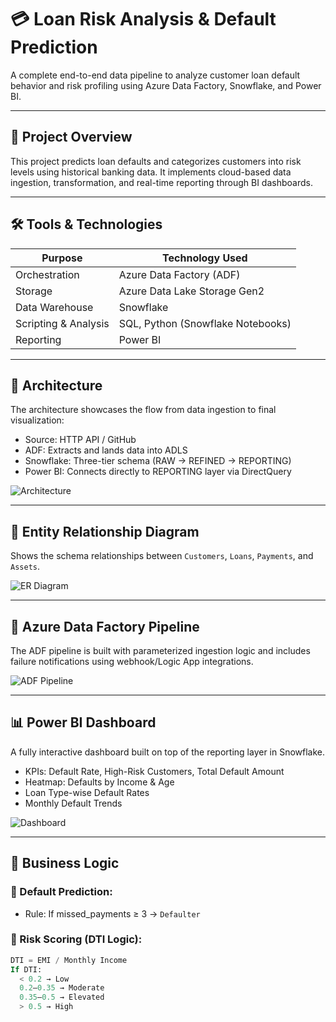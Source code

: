 # 💳 Loan Risk Analysis & Default Prediction

A complete end-to-end data pipeline to analyze customer loan default behavior and risk profiling using Azure Data Factory, Snowflake, and Power BI.

---

## 🔷 Project Overview

This project predicts loan defaults and categorizes customers into risk levels using historical banking data. It implements cloud-based data ingestion, transformation, and real-time reporting through BI dashboards.

---

## 🛠️ Tools & Technologies

| Purpose              | Technology Used             |
|----------------------|-----------------------------|
| Orchestration        | Azure Data Factory (ADF)    |
| Storage              | Azure Data Lake Storage Gen2|
| Data Warehouse       | Snowflake                   |
| Scripting & Analysis | SQL, Python (Snowflake Notebooks) |
| Reporting            | Power BI                    |

---

## 🧱 Architecture

The architecture showcases the flow from data ingestion to final visualization:

- Source: HTTP API / GitHub
- ADF: Extracts and lands data into ADLS
- Snowflake: Three-tier schema (RAW → REFINED → REPORTING)
- Power BI: Connects directly to REPORTING layer via DirectQuery

![Architecture](Architecture.png)

---

## 📌 Entity Relationship Diagram

Shows the schema relationships between `Customers`, `Loans`, `Payments`, and `Assets`.

![ER Diagram](ER%20Diagram.png)

---

## 🧪 Azure Data Factory Pipeline

The ADF pipeline is built with parameterized ingestion logic and includes failure notifications using webhook/Logic App integrations.

![ADF Pipeline](ADF.png)

---

## 📊 Power BI Dashboard

A fully interactive dashboard built on top of the reporting layer in Snowflake.

- KPIs: Default Rate, High-Risk Customers, Total Default Amount
- Heatmap: Defaults by Income & Age
- Loan Type-wise Default Rates
- Monthly Default Trends

![Dashboard](Bankdata.pbix)

---

## 🧠 Business Logic

### 🔸 Default Prediction:
- Rule: If missed_payments ≥ 3 → `Defaulter`

### 🔸 Risk Scoring (DTI Logic):
```sql
DTI = EMI / Monthly Income
If DTI:
  < 0.2 → Low
  0.2–0.35 → Moderate
  0.35–0.5 → Elevated
  > 0.5 → High
